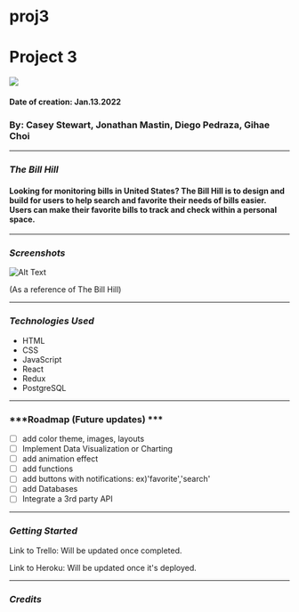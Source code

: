 # proj3
# Project 3
<img src=https://i.imgur.com/Un2KHjt.jpg>

#### Date of creation: Jan.13.2022
### By: Casey Stewart, Jonathan Mastin, Diego Pedraza, Gihae Choi

***
### ***The Bill Hill***
#### Looking for monitoring bills in United States? The Bill Hill is to design and build for users to help search and favorite their needs of bills easier. Users can make their favorite bills to track and check within a personal space.

***

### ***Screenshots***

![Alt Text](https://clickamericana.com/wp-content/uploads/Im-Just-A-Bill-Schoolhouse-Rock-1975-3-1-750x509.jpg)

(As a reference of The Bill Hill)

***

### ***Technologies Used***
* HTML
* CSS
* JavaScript
* React
* Redux
* PostgreSQL


***

### ***Roadmap (Future updates) ***

- [ ] add color theme, images, layouts
- [ ] Implement Data Visualization or Charting
- [ ] add animation effect
- [ ] add functions
- [ ] add buttons with notifications: ex)'favorite','search'
- [ ] add Databases
- [ ] Integrate a 3rd party API

***

### ***Getting Started***

Link to Trello: Will be updated once completed.

Link to Heroku: Will be updated once it's deployed.

***

### ***Credits***
